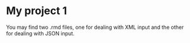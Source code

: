 # My project 1
You may find two .rmd files, one for dealing with XML input and the other for dealing with JSON input.
